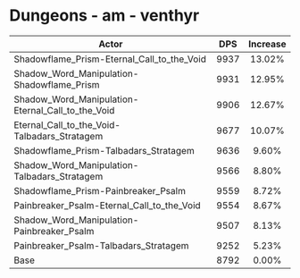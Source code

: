 # Dungeons - am - venthyr
| Actor | DPS | Increase |
|---|:---:|:---:|
|Shadowflame_Prism-Eternal_Call_to_the_Void|9937|13.02%|
|Shadow_Word_Manipulation-Shadowflame_Prism|9931|12.95%|
|Shadow_Word_Manipulation-Eternal_Call_to_the_Void|9906|12.67%|
|Eternal_Call_to_the_Void-Talbadars_Stratagem|9677|10.07%|
|Shadowflame_Prism-Talbadars_Stratagem|9636|9.60%|
|Shadow_Word_Manipulation-Talbadars_Stratagem|9566|8.80%|
|Shadowflame_Prism-Painbreaker_Psalm|9559|8.72%|
|Painbreaker_Psalm-Eternal_Call_to_the_Void|9554|8.67%|
|Shadow_Word_Manipulation-Painbreaker_Psalm|9507|8.13%|
|Painbreaker_Psalm-Talbadars_Stratagem|9252|5.23%|
|Base|8792|0.00%|
